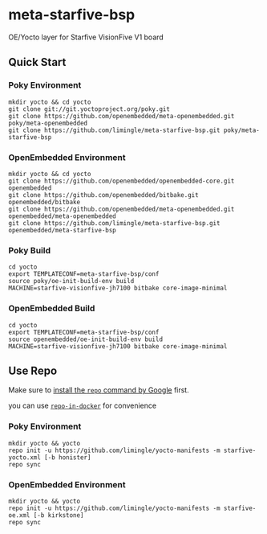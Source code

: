 # meta-starfive-bsp
OE/Yocto layer for Starfive VisionFive V1 board

## Quick Start
### Poky Environment
```text
mkdir yocto && cd yocto
git clone git://git.yoctoproject.org/poky.git
git clone https://github.com/openembedded/meta-openembedded.git poky/meta-openembedded
git clone https://github.com/limingle/meta-starfive-bsp.git poky/meta-starfive-bsp
```

### OpenEmbedded Environment
```text
mkdir yocto && cd yocto
git clone https://github.com/openembedded/openembedded-core.git openembedded
git clone https://github.com/openembedded/bitbake.git openembedded/bitbake
git clone https://github.com/openembedded/meta-openembedded.git openembedded/meta-openembedded
git clone https://github.com/limingle/meta-starfive-bsp.git openembedded/meta-starfive-bsp
```

### Poky Build
```text
cd yocto
export TEMPLATECONF=meta-starfive-bsp/conf
source poky/oe-init-build-env build
MACHINE=starfive-visionfive-jh7100 bitbake core-image-minimal
```

### OpenEmbedded Build
```text
cd yocto
export TEMPLATECONF=meta-starfive-bsp/conf
source openembedded/oe-init-build-env build
MACHINE=starfive-visionfive-jh7100 bitbake core-image-minimal
```

## Use Repo
Make sure to [install the `repo` command by Google](https://source.android.com/setup/downloading#installing-repo) first.

you can use [`repo-in-docker`](https://github.com/limingle/repo-in-docker) for convenience

### Poky Environment
```text
mkdir yocto && yocto
repo init -u https://github.com/limingle/yocto-manifests -m starfive-yocto.xml [-b honister]
repo sync
```

### OpenEmbedded Environment
```text
mkdir yocto && yocto
repo init -u https://github.com/limingle/yocto-manifests -m starfive-oe.xml [-b kirkstone]
repo sync
```
